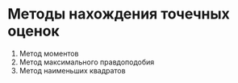 # Методы нахождения точечных оценок

1. Метод моментов
2. Метод максимального правдоподобия
3. Метод наименьших квадратов